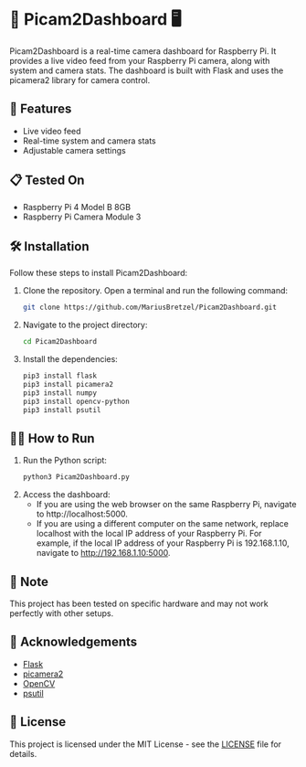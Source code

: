 # 📸 Picam2Dashboard 🖥️

Picam2Dashboard is a real-time camera dashboard for Raspberry Pi. It provides a live video feed from your Raspberry Pi camera, along with system and camera stats. The dashboard is built with Flask and uses the picamera2 library for camera control.

## 🚀 Features

- Live video feed
- Real-time system and camera stats
- Adjustable camera settings

## 📋 Tested On

- Raspberry Pi 4 Model B 8GB
- Raspberry Pi Camera Module 3

## 🛠️ Installation

Follow these steps to install Picam2Dashboard:

1. Clone the repository. Open a terminal and run the following command:
   ```bash
   git clone https://github.com/MariusBretzel/Picam2Dashboard.git
   
2. Navigate to the project directory:
   ```bash
   cd Picam2Dashboard

3. Install the dependencies:
   ```bash
   pip3 install flask
   pip3 install picamera2
   pip3 install numpy
   pip3 install opencv-python
   pip3 install psutil

## 🏃‍♂️ How to Run

1. Run the Python script:
   ```bash
   python3 Picam2Dashboard.py

2. Access the dashboard:
   - If you are using the web browser on the same Raspberry Pi, navigate to http://localhost:5000.
   - If you are using a different computer on the same network, replace localhost with the local IP address of your Raspberry Pi. For example, if the local IP address of your         Raspberry Pi is 192.168.1.10, navigate to http://192.168.1.10:5000.

## 📝 Note

This project has been tested on specific hardware and may not work perfectly with other setups.

## 🙏 Acknowledgements

- [Flask](https://flask.palletsprojects.com/)
- [picamera2](https://github.com/raspberrypi/picamera2/)
- [OpenCV](https://opencv.org/)
- [psutil](https://psutil.readthedocs.io/)

## 📄 License

This project is licensed under the MIT License - see the [LICENSE](LICENSE) file for details.
